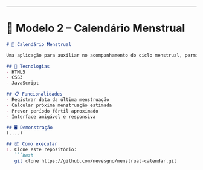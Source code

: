 
---

# 📌 Modelo 2 – Calendário Menstrual  

```markdown
# 📅 Calendário Menstrual

Uma aplicação para auxiliar no acompanhamento do ciclo menstrual, permitindo ao usuário registrar a data da última menstruação e calcular previsão do próximo ciclo.

## 🚀 Tecnologias
- HTML5  
- CSS3  
- JavaScript  

## 📋 Funcionalidades
- Registrar data da última menstruação  
- Calcular próxima menstruação estimada  
- Prever período fértil aproximado  
- Interface amigável e responsiva  

## 🖥️ Demonstração
(....)  

## 📦 Como executar
1. Clone este repositório:
   ```bash
   git clone https://github.com/nevesgno/menstrual-calendar.git

